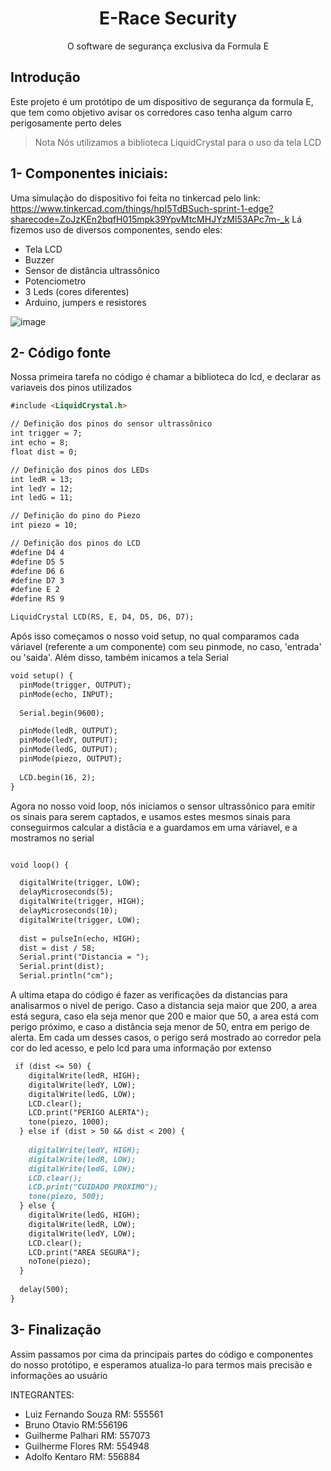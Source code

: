<p align="center">
 <h1 align="center">E-Race Security</h1>
 <p align="center">O software de segurança exclusiva da Formula E</p>
</p>

## Introdução
Este projeto é um protótipo de um dispositivo de segurança da formula E, que tem como objetivo avisar os corredores caso tenha algum carro perigosamente perto deles
> Nota
> Nós utilizamos a biblioteca LiquidCrystal para o uso da tela LCD

## 1- Componentes iniciais:
Uma simulação do dispositivo foi feita no tinkercad pelo link: https://www.tinkercad.com/things/hpI5TdBSuch-sprint-1-edge?sharecode=ZoJzKEn2bqfH015mpk39YpvMtcMHJYzMl53APc7m-_k
Lá fizemos uso de diversos componentes, sendo eles:

- Tela LCD
- Buzzer
- Sensor de distância ultrassônico
- Potenciometro
- 3 Leds (cores diferentes)
- Arduino, jumpers e resistores

![image](https://github.com/glitchy-luiz/readme-da-sprint-edge/assets/84513178/3c7dc51d-e1ab-4744-a2fa-adc1a25eac37)

## 2- Código fonte
Nossa primeira tarefa no código é chamar a biblioteca do lcd, e declarar as variaveis dos pinos utilizados
```md
#include <LiquidCrystal.h>

// Definição dos pinos do sensor ultrassônico
int trigger = 7;
int echo = 8;
float dist = 0;

// Definição dos pinos dos LEDs
int ledR = 13;
int ledY = 12;
int ledG = 11;

// Definição do pino do Piezo
int piezo = 10;  

// Definição dos pinos do LCD
#define D4 4
#define D5 5
#define D6 6
#define D7 3
#define E 2
#define RS 9

LiquidCrystal LCD(RS, E, D4, D5, D6, D7);

```

Após isso começamos o nosso void setup, no qual comparamos cada váriavel (referente a um componente) com seu pinmode, no caso, 'entrada' ou 'saida'. Além disso, também inicamos a tela Serial

```md
void setup() {
  pinMode(trigger, OUTPUT);
  pinMode(echo, INPUT);
  
  Serial.begin(9600);

  pinMode(ledR, OUTPUT);
  pinMode(ledY, OUTPUT);
  pinMode(ledG, OUTPUT);
  pinMode(piezo, OUTPUT);  
  
  LCD.begin(16, 2);
}
```

Agora no nosso void loop, nós iniciamos o sensor ultrassônico para emitir os sinais para serem captados, e usamos estes mesmos sinais para conseguirmos calcular a distâcia e a guardamos em uma váriavel, e a mostramos no serial

```md

void loop() {

  digitalWrite(trigger, LOW);
  delayMicroseconds(5);
  digitalWrite(trigger, HIGH);
  delayMicroseconds(10);
  digitalWrite(trigger, LOW);
  
  dist = pulseIn(echo, HIGH);
  dist = dist / 58; 
  Serial.print("Distancia = ");
  Serial.print(dist);
  Serial.println("cm");
```

A ultima etapa do código é fazer as verificações da distancias para analisarmos o nivel de perigo. Caso a distancia seja maior que 200, a area está segura, caso ela seja menor que 200 e maior que 50, a area está com perigo próximo, e caso a distância seja menor de 50, entra em perigo de alerta.
Em cada um desses casos, o perigo será mostrado ao corredor pela cor do led acesso, e pelo lcd para uma informação por extenso

```md
 if (dist <= 50) {
    digitalWrite(ledR, HIGH);
    digitalWrite(ledY, LOW);
    digitalWrite(ledG, LOW);
    LCD.clear();
    LCD.print("PERIGO ALERTA");
    tone(piezo, 1000); 
  } else if (dist > 50 && dist < 200) {
  
    digitalWrite(ledY, HIGH);
    digitalWrite(ledR, LOW);
    digitalWrite(ledG, LOW);
    LCD.clear();
    LCD.print("CUIDADO PROXIMO");
    tone(piezo, 500);  
  } else {
    digitalWrite(ledG, HIGH);
    digitalWrite(ledR, LOW);
    digitalWrite(ledY, LOW);
    LCD.clear();
    LCD.print("AREA SEGURA");
    noTone(piezo); 
  }
  
  delay(500); 
}
```

## 3- Finalização
Assim passamos por cima da principais partes do código e componentes do nosso protótipo, e esperamos atualiza-lo para termos mais precisão e informações ao usuário

INTEGRANTES:
- Luiz Fernando Souza RM: 555561
- Bruno Otavio RM:556196
- Guilherme Palhari  RM: 557073​
- Guilherme Flores  RM: 554948​
- Adolfo Kentaro  RM: 556884
